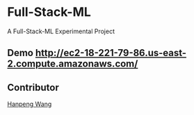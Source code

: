# Full-Stack-ML
A Full-Stack-ML Experimental Project
## Demo http://ec2-18-221-79-86.us-east-2.compute.amazonaws.com/

## Contributor

[Hanpeng Wang](https://github.com/whpskg)
